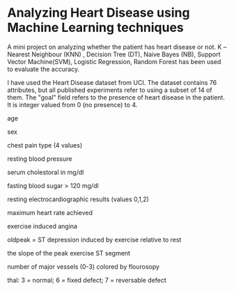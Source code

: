 # Analyzing Heart Disease using Machine Learning techniques
A mini project on analyzing whether the patient has heart disease or not.
 K –Nearest Neighbour (KNN) , Decision Tree (DT), Naive Bayes (NB), Support Vector Machine(SVM), Logistic Regression, Random Forest has been used to evaluate the accuracy.

I have used the Heart Disease dataset from UCI. The dataset contains 76 attributes, but all published experiments refer to using a subset of 14 of them. The "goal" field refers to the presence of heart disease in the patient. It is integer valued from 0 (no presence) to 4.

age

sex

chest pain type (4 values)

resting blood pressure

serum cholestoral in mg/dl

fasting blood sugar > 120 mg/dl

resting electrocardiographic results (values 0,1,2)

maximum heart rate achieved

exercise induced angina

oldpeak = ST depression induced by exercise relative to rest

the slope of the peak exercise ST segment

number of major vessels (0-3) colored by flourosopy

thal: 3 = normal; 6 = fixed defect; 7 = reversable defect
